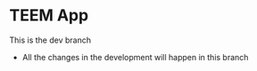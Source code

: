 # TEEM App

This is the dev branch

- All the changes in the development will happen in this branch
